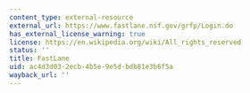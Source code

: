 ```yaml
---
content_type: external-resource
external_url: https://www.fastlane.nsf.gov/grfp/Login.do
has_external_license_warning: true
license: https://en.wikipedia.org/wiki/All_rights_reserved
status: ''
title: FastLane
uid: ac4d3d03-2ecb-4b5e-9e5d-bdb81e3b6f5a
wayback_url: ''
---
```

